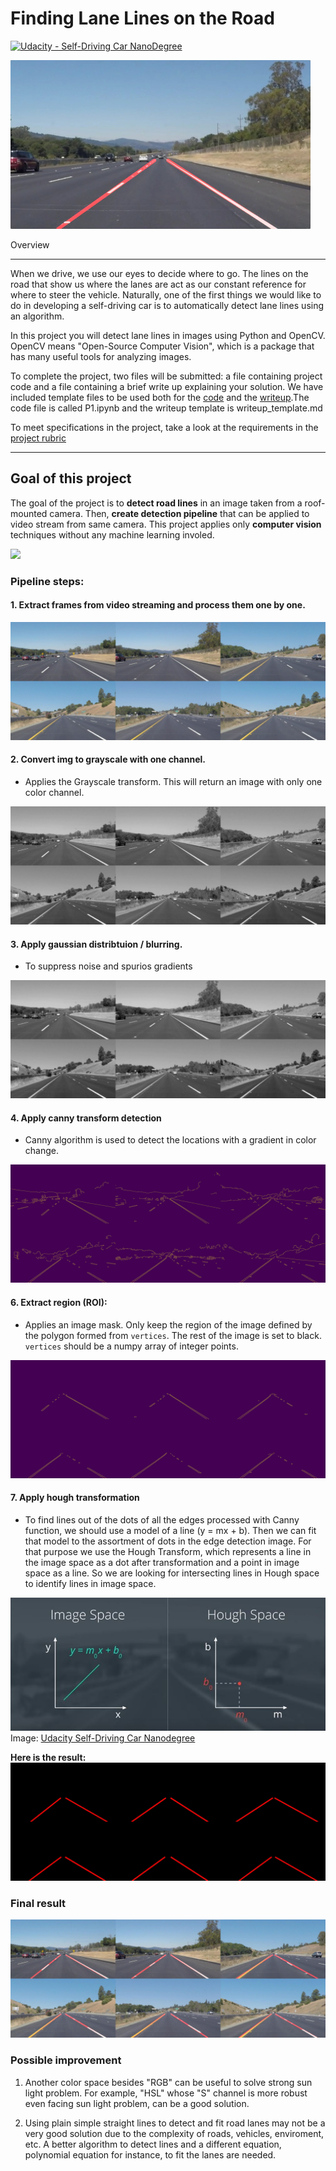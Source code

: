 
# **Finding Lane Lines on the Road**

[![Udacity - Self-Driving Car NanoDegree](https://s3.amazonaws.com/udacity-sdc/github/shield-carnd.svg)](http://www.udacity.com/drive)

  

<img  src="examples/laneLines_thirdPass.jpg"  width="480"  alt="Combined Image"  />

  

Overview

---


When we drive, we use our eyes to decide where to go. The lines on the road that show us where the lanes are act as our constant reference for where to steer the vehicle. Naturally, one of the first things we would like to do in developing a self-driving car is to automatically detect lane lines using an algorithm.

  

In this project you will detect lane lines in images using Python and OpenCV. OpenCV means "Open-Source Computer Vision", which is a package that has many useful tools for analyzing images.

  

To complete the project, two files will be submitted: a file containing project code and a file containing a brief write up explaining your solution. We have included template files to be used both for the [code](https://github.com/udacity/CarND-LaneLines-P1/blob/master/P1.ipynb) and the [writeup](https://github.com/udacity/CarND-LaneLines-P1/blob/master/writeup_template.md).The code file is called P1.ipynb and the writeup template is writeup_template.md

  

To meet specifications in the project, take a look at the requirements in the [project rubric](https://review.udacity.com/#!/rubrics/322/view)

---

## Goal of this project

The goal of the project is to   **detect road lines**  in an image taken from a roof-mounted camera. Then, **create detection pipeline** that can be applied to video stream from same camera. This project applies only  **computer vision**  techniques without any machine learning involed.

![](https://raw.githubusercontent.com/DavidAbdelmalek/Self_Driving_Car_ND/main/lane_line_detection/readme_imgs/gif.gif)

### Pipeline steps:
#### 1. Extract frames from video streaming and process them one by one.

![](https://raw.githubusercontent.com/DavidAbdelmalek/Self_Driving_Car_ND/main/lane_line_detection/readme_imgs/test_imgs.png)
#### 2. Convert img to grayscale with one channel.
- Applies the Grayscale transform. This will return an image with only one color channel.

![](https://raw.githubusercontent.com/DavidAbdelmalek/Self_Driving_Car_ND/main/lane_line_detection/readme_imgs/gray.png) 
#### 3. Apply gaussian distribtuion / blurring.
- To suppress noise and spurios gradients


![](https://raw.githubusercontent.com/DavidAbdelmalek/Self_Driving_Car_ND/main/lane_line_detection/readme_imgs/blur.png)
#### 4.  Apply canny transform detection
- Canny algorithm is used to detect the locations with a gradient in color change.

![](https://raw.githubusercontent.com/DavidAbdelmalek/Self_Driving_Car_ND/main/lane_line_detection/readme_imgs/canny.png)
#### 6. Extract region (ROI):
- Applies an image mask. Only keep the region of the image defined by the polygon formed from `vertices`. The rest of the image is set to black. `vertices` should be a numpy array of integer points.

![](https://raw.githubusercontent.com/DavidAbdelmalek/Self_Driving_Car_ND/main/lane_line_detection/readme_imgs/roi.png)
#### 7. Apply hough transformation
- To find lines out of the dots of all the edges processed with Canny function, we should use a model of a line (y = mx + b). Then we can fit that model to the assortment of dots in the edge detection image. For that purpose we use the Hough Transform, which represents a line in the image space as a dot after transformation and a point in image space as a line. So we are looking for intersecting lines in Hough space to identify lines in image space.

![](https://raw.githubusercontent.com/DavidAbdelmalek/Self_Driving_Car_ND/main/lane_line_detection/readme_imgs/hough_space.jpg)
Image: [Udacity Self-Driving Car Nanodegree](https://github.com/udacity/self-driving-car)

**Here is the result:**
![](https://raw.githubusercontent.com/DavidAbdelmalek/Self_Driving_Car_ND/main/lane_line_detection/readme_imgs/hough.png)

### Final result
![](https://raw.githubusercontent.com/DavidAbdelmalek/Self_Driving_Car_ND/main/lane_line_detection/readme_imgs/final_result.png)


### Possible improvement

1.  Another color space besides "RGB" can be useful to solve strong sun light problem. For example, "HSL" whose "S" channel is more robust even facing sun light problem, can be a good solution.
    
2.  Using plain simple straight lines to detect and fit road lanes may not be a very good solution due to the complexity of roads, vehicles, enviroment, etc. A better algorithm to detect lines and a different equation, polynomial equation for instance, to fit the lanes are needed.

